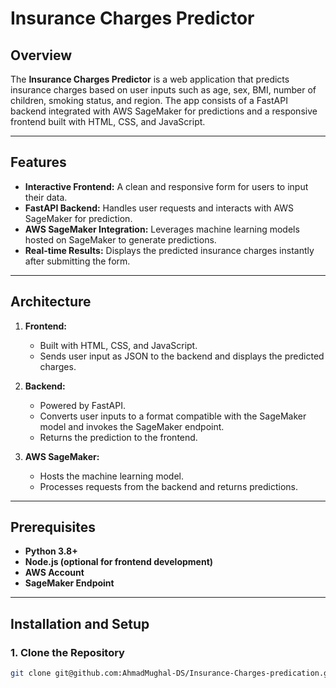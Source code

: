 # Insurance Charges Predictor

## Overview

The **Insurance Charges Predictor** is a web application that predicts insurance charges based on user inputs such as age, sex, BMI, number of children, smoking status, and region. The app consists of a FastAPI backend integrated with AWS SageMaker for predictions and a responsive frontend built with HTML, CSS, and JavaScript.

---

## Features

- **Interactive Frontend:** A clean and responsive form for users to input their data.
- **FastAPI Backend:** Handles user requests and interacts with AWS SageMaker for prediction.
- **AWS SageMaker Integration:** Leverages machine learning models hosted on SageMaker to generate predictions.
- **Real-time Results:** Displays the predicted insurance charges instantly after submitting the form.

---

## Architecture

1. **Frontend:** 
   - Built with HTML, CSS, and JavaScript.
   - Sends user input as JSON to the backend and displays the predicted charges.

2. **Backend:** 
   - Powered by FastAPI.
   - Converts user inputs to a format compatible with the SageMaker model and invokes the SageMaker endpoint.
   - Returns the prediction to the frontend.

3. **AWS SageMaker:** 
   - Hosts the machine learning model.
   - Processes requests from the backend and returns predictions.

---

## Prerequisites

- **Python 3.8+**
- **Node.js (optional for frontend development)**
- **AWS Account**
- **SageMaker Endpoint**

---

## Installation and Setup

### 1. Clone the Repository

```bash
git clone git@github.com:AhmadMughal-DS/Insurance-Charges-predication.git

